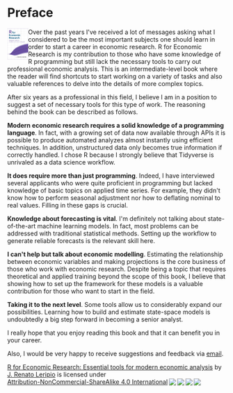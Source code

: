 # Preface

<img align="left" src="images/cover.jpg" width="48">

Over the past years I've received a lot of messages asking what I considered to be the most important subjects one should learn in order to start a career in economic research. R for Economic Research is my contribution to those who have some knowledge of R programming but still lack the necessary tools to carry out professional economic analysis. This is an intermediate-level book where the reader will find shortcuts to start working on a variety of tasks and also valuable references to delve into the details of more complex topics.

After six years as a professional in this field, I believe I am in a position to suggest a set of necessary tools for this type of work. The reasoning behind the book can be described as follows.

**Modern economic research requires a solid knowledge of a programming language**. In fact, with a growing set of data now available through APIs it is possible to produce automated analyzes almost instantly using efficient techniques. In addition, unstructured data only becomes true information if correctly handled. I chose R because I strongly believe that Tidyverse is unrivaled as a data science workflow.

**It does require more than just programming**. Indeed, I have interviewed several applicants who were quite proficient in programming but lacked knowledge of basic topics on applied time series. For example, they didn't know how to perform seasonal adjustment nor how to deflating nominal to real values. Filling in these gaps is crucial.

**Knowledge about forecasting is vital**. I'm definitely not talking about state-of-the-art machine learning models. In fact, most problems can be addressed with traditional statistical methods. Setting up the workflow to generate reliable forecasts is the relevant skill here.

**I can't help but talk about economic modelling**. Estimating the relationship between economic variables and making projections is the core business of those who work with economic research. Despite being a topic that requires theoretical and applied training beyond the scope of this book, I believe that showing how to set up the framework for these models is a valuable contribution for those who want to start in the field.

**Taking it to the next level**. Some tools allow us to considerably expand our possibilities. Learning how to build and estimate state-space models is undoubtedly a big step forward in becoming a senior analyst.

I really hope that you enjoy reading this book and that it can benefit you in your career.

Also, I would be very happy to receive suggestions and feedback via [email](mailto:leripiorenato@gmail.com).

<p xmlns:cc="http://creativecommons.org/ns#" xmlns:dct="http://purl.org/dc/terms/"><a property="dct:title" rel="cc:attributionURL" href="http://book.rleripio.com">R for Economic Research: Essential tools for modern economic analysis</a> by <a rel="cc:attributionURL dct:creator" property="cc:attributionName" href="http://www.rleripio.com">J. Renato Leripio</a> is licensed under <a href="http://creativecommons.org/licenses/by-nc-sa/4.0/?ref=chooser-v1" target="_blank" rel="license noopener noreferrer" style="display:inline-block;">Attribution-NonCommercial-ShareAlike 4.0 International<img style="height:22px!important;margin-left:3px;vertical-align:text-bottom;" src="https://mirrors.creativecommons.org/presskit/icons/cc.svg?ref=chooser-v1"><img style="height:22px!important;margin-left:3px;vertical-align:text-bottom;" src="https://mirrors.creativecommons.org/presskit/icons/by.svg?ref=chooser-v1"><img style="height:22px!important;margin-left:3px;vertical-align:text-bottom;" src="https://mirrors.creativecommons.org/presskit/icons/nc.svg?ref=chooser-v1"><img style="height:22px!important;margin-left:3px;vertical-align:text-bottom;" src="https://mirrors.creativecommons.org/presskit/icons/sa.svg?ref=chooser-v1"></a></p>
